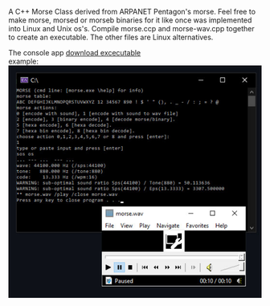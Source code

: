 A C++ Morse Class derived from ARPANET Pentagon's morse. Feel free to make morse, morsed or morseb binaries for it like once was implemented into Linux and Unix os's. Compile morse.ccp and morse-wav.cpp together to create an executable. The other files are Linux alternatives.

The console app <a href="https://drive.google.com/file/d/1BCgCGorgXqH4CuApoZwTlNK8JV25trr9/view?usp=sharing" target="_blank">download excecutable</a><br>
example:<br>
<img src=https://github.com/RayColt/morse/blob/master/cpp/morse-code.jpg>
